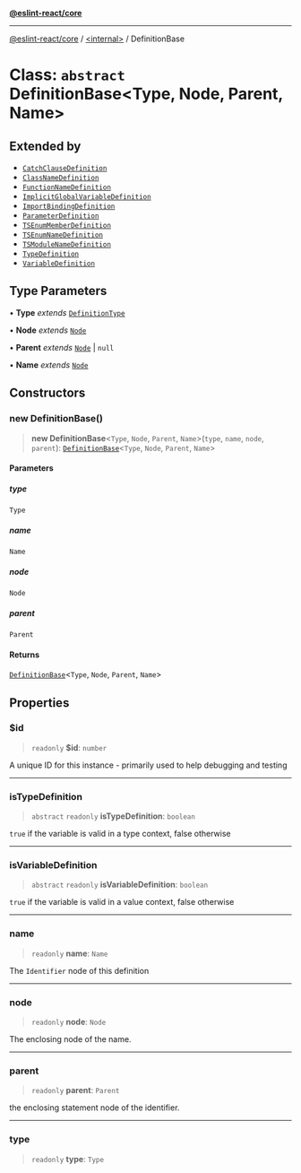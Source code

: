[**@eslint-react/core**](../../README.md)

***

[@eslint-react/core](../../README.md) / [\<internal\>](../README.md) / DefinitionBase

# Class: `abstract` DefinitionBase\<Type, Node, Parent, Name\>

## Extended by

- [`CatchClauseDefinition`](CatchClauseDefinition.md)
- [`ClassNameDefinition`](ClassNameDefinition.md)
- [`FunctionNameDefinition`](FunctionNameDefinition.md)
- [`ImplicitGlobalVariableDefinition`](ImplicitGlobalVariableDefinition.md)
- [`ImportBindingDefinition`](ImportBindingDefinition.md)
- [`ParameterDefinition`](ParameterDefinition.md)
- [`TSEnumMemberDefinition`](TSEnumMemberDefinition.md)
- [`TSEnumNameDefinition`](TSEnumNameDefinition.md)
- [`TSModuleNameDefinition`](TSModuleNameDefinition.md)
- [`TypeDefinition`](TypeDefinition.md)
- [`VariableDefinition`](VariableDefinition.md)

## Type Parameters

• **Type** *extends* [`DefinitionType`](../enumerations/DefinitionType.md)

• **Node** *extends* [`Node`](../type-aliases/Node.md)

• **Parent** *extends* [`Node`](../type-aliases/Node.md) \| `null`

• **Name** *extends* [`Node`](../type-aliases/Node.md)

## Constructors

### new DefinitionBase()

> **new DefinitionBase**\<`Type`, `Node`, `Parent`, `Name`\>(`type`, `name`, `node`, `parent`): [`DefinitionBase`](DefinitionBase.md)\<`Type`, `Node`, `Parent`, `Name`\>

#### Parameters

##### type

`Type`

##### name

`Name`

##### node

`Node`

##### parent

`Parent`

#### Returns

[`DefinitionBase`](DefinitionBase.md)\<`Type`, `Node`, `Parent`, `Name`\>

## Properties

### $id

> `readonly` **$id**: `number`

A unique ID for this instance - primarily used to help debugging and testing

***

### isTypeDefinition

> `abstract` `readonly` **isTypeDefinition**: `boolean`

`true` if the variable is valid in a type context, false otherwise

***

### isVariableDefinition

> `abstract` `readonly` **isVariableDefinition**: `boolean`

`true` if the variable is valid in a value context, false otherwise

***

### name

> `readonly` **name**: `Name`

The `Identifier` node of this definition

***

### node

> `readonly` **node**: `Node`

The enclosing node of the name.

***

### parent

> `readonly` **parent**: `Parent`

the enclosing statement node of the identifier.

***

### type

> `readonly` **type**: `Type`
